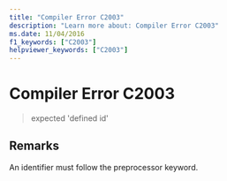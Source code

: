 ```yaml
---
title: "Compiler Error C2003"
description: "Learn more about: Compiler Error C2003"
ms.date: 11/04/2016
f1_keywords: ["C2003"]
helpviewer_keywords: ["C2003"]
---
```

# Compiler Error C2003

> expected 'defined id'

## Remarks

An identifier must follow the preprocessor keyword.
